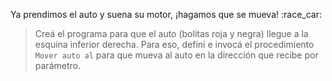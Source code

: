 <gs-toolbox toolbox-url="https://raw.githubusercontent.com/MumukiProject/mumuki-guia-gobstones-la-pedrera/master/assets/toolbox_1587055725907.xml"></gs-toolbox>

<gs-attire attire-url="https://raw.githubusercontent.com/MumukiProject/mumuki-guia-gobstones-la-pedrera/master/assets/attires/config_1587056115365.json"></gs-attire>

Ya prendimos el auto y suena su motor, ¡hagamos que se mueva! :race_car:

> Creá el programa para que el auto (bolitas roja y negra) llegue a la esquina inferior derecha. Para eso, definí e invocá el procedimiento `Mover auto al` para que mueva al auto en la dirección que recibe por parámetro.
